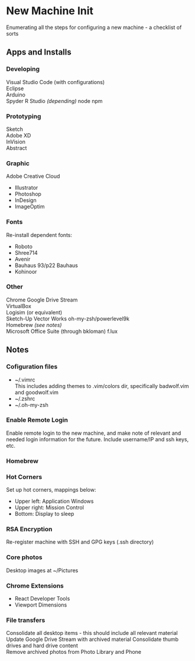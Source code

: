 # New Machine Init
Enumerating all the steps for configuring a new machine - a checklist of sorts  

## Apps and Installs

### Developing 
Visual Studio Code (with configurations)  
Eclipse   
Arduino   
Spyder 
R Studio *(depending)*
node 
npm 

### Prototyping 
Sketch  
Adobe XD   
InVision    
Abstract  

### Graphic
Adobe Creative Cloud  
- Illustrator   
- Photoshop   
- InDesign   
- ImageOptim

### Fonts 
Re-install dependent fonts:  
- Roboto
- Shree714
- Avenir 
- Bauhaus 93/p22 Bauhaus
- Kohinoor

### Other 
Chrome
Google Drive Stream  
VirtualBox  
Logisim (or equivalent)  
Sketch-Up
Vector Works
oh-my-zsh/powerlevel9k  
Homebrew *(see notes)*  
Microsoft Office Suite (through bkloman)
f.lux

## Notes 
### Cofiguration files
- ~/.vimrc  
This includes adding themes to .vim/colors dir, specifically badwolf.vim and goodwolf.vim
- ~/.zshrc  
- ~/.oh-my-zsh

### Enable Remote Login 
Enable remote login to the new machine, and make note of relevant and needed login information for the future. Include username/IP and ssh keys, etc.

### Homebrew

### Hot Corners 
Set up hot corners, mappings below:
- Upper left: Application Windows   
- Upper right: Mission Control  
- Bottom: Display to sleep

### RSA Encryption 
Re-register machine with SSH and GPG keys (.ssh directory)

### Core photos 
Desktop images at ~/Pictures 

### Chrome Extensions
- React Developer Tools 
- Viewport Dimensions

### File transfers
Consolidate all desktop items - this should include all relevant material   
Update Google Drive Stream with archived material 
Consolidate thumb drives and hard drive content  
Remove archived photos from Photo Library and Phone 